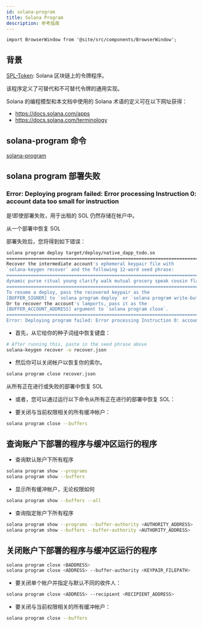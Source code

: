 ```yaml
---
id: solana-program
title: Solana Program
description: 参考指南
---
```


```mdx-code-block
import BrowserWindow from '@site/src/components/BrowserWindow';
```

## 背景

[SPL-Token](https://spl.solana.com/token): Solana 区块链上的令牌程序。

该程序定义了可替代和不可替代令牌的通用实现。

Solana 的编程模型和本文档中使用的 Solana 术语的定义可在以下网址获得：

-   https://docs.solana.com/apps
-   https://docs.solana.com/terminology

<!--
注释掉的内容
```mdx-code-block
import useBaseUrl from '@docusaurus/useBaseUrl';
import ThemedImage from '@theme/ThemedImage';

<ThemedImage
  alt="Docusaurus themed image"
  sources={{
    light: useBaseUrl('/img/solana-spl-token.drawio.svg'),
    dark: useBaseUrl('/img/solana-spl-token.drawio.svg'),
  }}
/>
``` -->

## solana-program 命令

[solana-program](https://docs.solana.com/cli/deploy-a-program#closing-program-and-buffer-accounts-and-reclaiming-their-lamports)

## solana program 部署失败

### Error: Deploying program failed: Error processing Instruction 0: account data too small for instruction

是!即使部署失败，用于出租的 SOL 仍然存储在帐户中。

从一个部署中恢复 SOL

部署失败后，您将得到如下错误：

```zsh
solana program deploy target/deploy/native_dapp_todo.so
==============================================================================
Recover the intermediate account's ephemeral keypair file with
`solana-keygen recover` and the following 12-word seed phrase:
==============================================================================
dynamic purse ritual young clarify walk mutual grocery speak cousin flash hole
==============================================================================
To resume a deploy, pass the recovered keypair as the
[BUFFER_SIGNER] to `solana program deploy` or `solana program write-buffer'.
Or to recover the account's lamports, pass it as the
[BUFFER_ACCOUNT_ADDRESS] argument to `solana program close`.
==============================================================================
Error: Deploying program failed: Error processing Instruction 0: account data too small for instruction
```

-   首先，从它给你的种子词组中恢复键盘：

```zsh
# After running this, paste in the seed phrase above
solana-keygen recover -o recover.json
```

-   然后你可以关闭帐户以恢复你的索尔。

```zsh
solana program close recover.json
```

从所有正在进行或失败的部署中恢复 SOL

-   或者，您可以通过运行以下命令从所有正在进行的部署中恢复 SOL：

-   要关闭与当前权限相关的所有缓冲帐户：

```zsh
solana program close --buffers
```

## 查询账户下部署的程序与缓冲区运行的程序

-   查询默认账户下所有程序

```bash
solana program show --programs
solana program show --buffers
```

-   显示所有缓冲帐户，无论权限如何

```bash
solana program show --buffers --all
```

-   查询指定账户下所有程序

```bash
solana program show --programs --buffer-authority <AUTHORITY_ADDRESS>
solana program show --buffers --buffer-authority <AUTHORITY_ADDRESS>
```

## 关闭账户下部署的程序与缓冲区运行的程序

```bash
solana program close <BADDRESS>
solana program close <ADDRESS> --buffer-authority <KEYPAIR_FILEPATH>
```

-   要关闭单个帐户并指定与默认不同的收件人：

```bash
solana program close <ADDRESS> --recipient <RECIPIENT_ADDRESS>

```

-   要关闭与当前权限相关的所有缓冲帐户：

```zsh
solana program close --buffers
```
